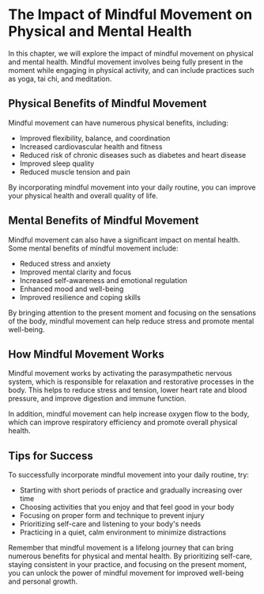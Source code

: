 The Impact of Mindful Movement on Physical and Mental Health
=======================================================================================================

In this chapter, we will explore the impact of mindful movement on physical and mental health. Mindful movement involves being fully present in the moment while engaging in physical activity, and can include practices such as yoga, tai chi, and meditation.

Physical Benefits of Mindful Movement
-------------------------------------

Mindful movement can have numerous physical benefits, including:

* Improved flexibility, balance, and coordination
* Increased cardiovascular health and fitness
* Reduced risk of chronic diseases such as diabetes and heart disease
* Improved sleep quality
* Reduced muscle tension and pain

By incorporating mindful movement into your daily routine, you can improve your physical health and overall quality of life.

Mental Benefits of Mindful Movement
-----------------------------------

Mindful movement can also have a significant impact on mental health. Some mental benefits of mindful movement include:

* Reduced stress and anxiety
* Improved mental clarity and focus
* Increased self-awareness and emotional regulation
* Enhanced mood and well-being
* Improved resilience and coping skills

By bringing attention to the present moment and focusing on the sensations of the body, mindful movement can help reduce stress and promote mental well-being.

How Mindful Movement Works
--------------------------

Mindful movement works by activating the parasympathetic nervous system, which is responsible for relaxation and restorative processes in the body. This helps to reduce stress and tension, lower heart rate and blood pressure, and improve digestion and immune function.

In addition, mindful movement can help increase oxygen flow to the body, which can improve respiratory efficiency and promote overall physical health.

Tips for Success
----------------

To successfully incorporate mindful movement into your daily routine, try:

* Starting with short periods of practice and gradually increasing over time
* Choosing activities that you enjoy and that feel good in your body
* Focusing on proper form and technique to prevent injury
* Prioritizing self-care and listening to your body's needs
* Practicing in a quiet, calm environment to minimize distractions

Remember that mindful movement is a lifelong journey that can bring numerous benefits for physical and mental health. By prioritizing self-care, staying consistent in your practice, and focusing on the present moment, you can unlock the power of mindful movement for improved well-being and personal growth.
